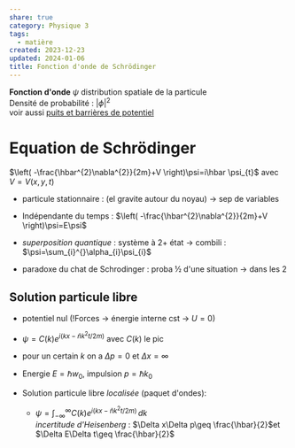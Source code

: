 ```yaml
---  
share: true  
category: Physique 3  
tags:  
  - matière  
created: 2023-12-23  
updated: 2024-01-06  
title: Fonction d'onde de Schrödinger  
---  
```

  
**Fonction d'onde** $\psi$ distribution spatiale de la particule  
Densité de probabilité : $|\phi|^{2}$  
voir aussi [puits et barrières de potentiel](puits%20et%20barri%C3%A8res%20de%20potentiel.md)  
# Equation de Schrödinger  
$\left( -\frac{\hbar^{2}\nabla^{2}}{2m}+V  \right)\psi=i\hbar \psi_{t}$ avec $V=V(x,y,t)$  
  
- particule stationnaire : (el gravite autour du noyau) → sep de variables  
  
- Indépendante du temps : $\left( -\frac{\hbar^{2}\nabla^{2}}{2m}+V  \right)\psi=E\psi$  
  
  
- *superposition quantique* : système à 2+ état → combili : $\psi=\sum_{i}^{}\alpha_{i}\psi_{i}$  
  
- paradoxe du chat de Schrodinger : proba ½ d'une situation → dans les 2  
## Solution particule libre  
  
- potentiel nul (!Forces → énergie interne cst → $U=0$)  
  
- $\psi=C(k)e^{i(kx-\bar{n}k^{2}t/2m)}$ avec $C(k)$ le pic   
  
- pour un certain $k$ on a $\Delta p=0$ et $\Delta x=\infty$  
  
- Energie $E=\hbar w_{0}$, impulsion $p=\hbar k_{0}$  
  
- Solution particule libre *localisée* (paquet d'ondes):  
	- $\psi=\int_{-\infty}^{\infty} C(k)e^{i(kx-\bar{n}k^{2}t/2m)} \, dk$  
*incertitude d'Heisenberg* : $\Delta x\Delta p\geq \frac{\hbar}{2}$et $\Delta E\Delta t\geq \frac{\hbar}{2}$  

